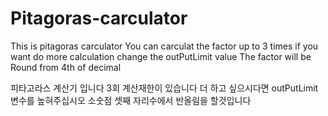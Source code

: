 # Pitagoras-carculator

This is pitagoras carculator
You can carculat the factor up to 3 times if you want do more calculation change the outPutLimit value
The factor will be Round from 4th of decimal

피타고라스 계산기 입니다
3회 계산재한이 있습니다 더 하고 싶으시다면 outPutLimit 변수를 높혀주십시오
소숫점 셋째 자리수에서 반올림을 할것입니다
